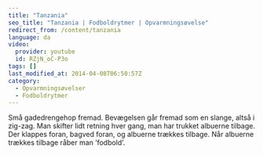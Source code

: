 ```yaml
---
title: "Tanzania"
seo_title: "Tanzania | Fodboldrytmer | Opvarmningsøvelse"
redirect_from: /content/tanzania
language: da
video:
  provider: youtube
  id: RZjN_oC-P3o
tags: []
last_modified_at: 2014-04-08T06:50:57Z
category:
  - Opvarmningsøvelser
  - Fodboldrytmer
---
```


Små gadedrengehop fremad. Bevægelsen går fremad som en slange, altså
i zig-zag. Man skifter lidt retning hver gang, man har trukket albuerne tilbage. Der
klappes foran, bagved foran, og albuerne trækkes tilbage. Når albuerne trækkes
tilbage råber man ’fodbold’.
